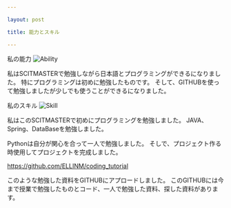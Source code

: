 ```yaml
---

layout: post

title: 能力とスキル

---
```


私の能力
![Ability]({{https://github.com/ELLINM/ellinm.github.io/master}}/images/ability.PNG)

私はSCITMASTERで勉強しながら日本語とプログラミングができるになりました。
特にプログラミングは初めに勉強したものです。
そして、GITHUBを使って勉強しましたが少しでも使うことができるになりました。

私のスキル
![Skill]({{https://github.com/ELLINM/ellinm.github.io/master}}/images/skill.PNG)

私はこのSCITMASTERで初めにプログラミングを勉強しました。
JAVA、Spring、DataBaseを勉強しました。

Pythonは自分が関心を合って一人で勉強しました。
そしで、プロジェクト作る時使用してプロジェクトを完成しました。

https://github.com/ELLINM/coding_tutorial

このような勉強した資料をGITHUBにアプロードしました。
このGITHUBには今まで授業で勉強したものとコード、一人で勉強した資料、探した資料があります。
